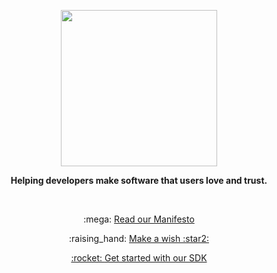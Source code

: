 <p align=center><img src="https://user-images.githubusercontent.com/7578400/163277439-edd00509-1d1b-4565-a0d3-49057ebeb92a.png" height="250" /></p>


<p align=center><strong>Helping developers make  software that users love and trust.</strong></p>

<br />

<p align=center>:mega: <a href="https://blindnet.io/manifesto">Read our Manifesto</a></p>

<p align=center>:raising_hand: <a href="https://github.com/blindnet-io/devrel-management/issues/new?assignees=noelmace&labels=request%2Ctriage&template=request.yml&title=%5BRequest%5D%3A+">Make a wish :star2:</p>

<p align="center">:rocket: <a href="https://docs.blindnet.io/quickstart.html">Get started with our SDK</a></p>
